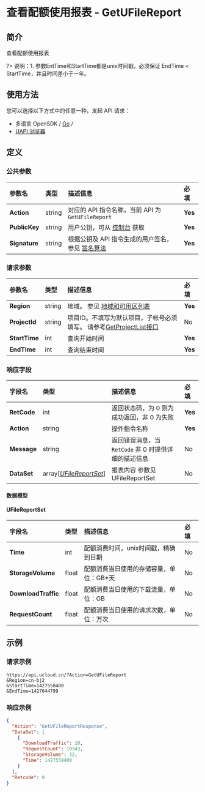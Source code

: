 # 查看配额使用报表 - GetUFileReport

## 简介

查看配额使用报表

?> 说明：1. 参数EntTime和StartTime都是unix时间戳，必须保证 EndTime < StartTime，并且时间差小于一年。




## 使用方法

您可以选择以下方式中的任意一种，发起 API 请求：
- 多语言 OpenSDK / [Go](https://github.com/ucloud/ucloud-sdk-go) /
- [UAPI 浏览器](https://console.ucloud.cn/uapi/detail?id=GetUFileReport)


## 定义

### 公共参数

| 参数名 | 类型 | 描述信息 | 必填 |
|:---|:---|:---|:---|
| **Action**     | string  | 对应的 API 指令名称，当前 API 为 `GetUFileReport`                        | **Yes** |
| **PublicKey**  | string  | 用户公钥，可从 [控制台](https://console.ucloud.cn/uapi/apikey) 获取                                             | **Yes** |
| **Signature**  | string  | 根据公钥及 API 指令生成的用户签名，参见 [签名算法](api/summary/signature.md)  | **Yes** |

### 请求参数

| 参数名 | 类型 | 描述信息 | 必填 |
|:---|:---|:---|:---|
| **Region** | string | 地域。 参见 [地域和可用区列表](api/summary/regionlist) |**Yes**|
| **ProjectId** | string | 项目ID。不填写为默认项目，子帐号必须填写。 请参考[GetProjectList接口](api/summary/get_project_list) |No|
| **StartTime** | int | 查询开始时间 |**Yes**|
| **EndTime** | int | 查询结束时间 |**Yes**|

### 响应字段

| 字段名 | 类型 | 描述信息 | 必填 |
|:---|:---|:---|:---|
| **RetCode** | int | 返回状态码，为 0 则为成功返回，非 0 为失败 |**Yes**|
| **Action** | string | 操作指令名称 |**Yes**|
| **Message** | string | 返回错误消息，当 `RetCode` 非 0 时提供详细的描述信息 |No|
| **DataSet** | array[[*UFileReportSet*](#UFileReportSet)] | 报表内容 参数见 UFileReportSet |No|

#### 数据模型


#### UFileReportSet

| 字段名 | 类型 | 描述信息 | 必填 |
|:---|:---|:---|:---|
| **Time** | int | 配额消费时间，unix时间戳，精确到日期 |No|
| **StorageVolume** | float | 配额消费当日使用的存储容量，单位：GB*天 |No|
| **DownloadTraffic** | float | 配额消费当日使用的下载流量，单位：GB |No|
| **RequestCount** | float | 配额消费当日使用的请求次数，单位：万次 |No|

## 示例

### 请求示例
    
```
https://api.ucloud.cn/?Action=GetUFileReport
&Region=cn-bj2
&StartTime=1427558400
&EndTime=1427644799
```

### 响应示例
    
```json
{
  "Action": "GetUFileReportResponse",
  "DataSet": [
    {
      "DownloadTraffic": 10,
      "RequestCount": 10343,
      "StorageVolume": 32,
      "Time": 1427558400
    }
  ],
  "Retcode": 0
}
```





